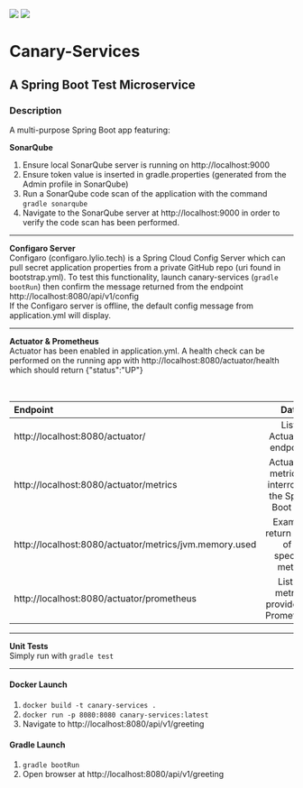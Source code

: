 ![](https://github.com/Lylio/image-repo/blob/master/logos/spring-boot.png?raw=true)
![](https://github.com/Lylio/image-repo/blob/master/logos/canary.png?raw=true)
# Canary-Services
## A Spring Boot Test Microservice

### Description
A multi-purpose Spring Boot app featuring:

**SonarQube**
1. Ensure local SonarQube server is running on http://localhost:9000
2. Ensure token value is inserted in gradle.properties (generated from the Admin profile in SonarQube)
3. Run a SonarQube code scan of the application with the command `gradle sonarqube` 
4. Navigate to the SonarQube server at http://localhost:9000 in order to verify the code scan has been performed.

- - -

**Configaro Server**  
Configaro (configaro.lylio.tech) is a Spring Cloud Config Server which can pull secret application properties from a private GitHub repo (uri found in bootstrap.yml). To
test this functionality, launch canary-services (`gradle bootRun`) then confirm the message returned from the endpoint http://localhost:8080/api/v1/config  
If the Configaro server is offline, the default config message from application.yml will display.
- - -


**Actuator & Prometheus**  
Actuator has been enabled in application.yml. A health check can be performed on the running app with http://localhost:8080/actuator/health which should return {"status":"UP"}  

<br>

| Endpoint       | Data     |
| :------------- | :----------: |
| http://localhost:8080/actuator/ | Lists Actuator's endpoints|
| http://localhost:8080/actuator/metrics   | Actuator's metrics to interrogate the Spring Boot app| 
| http://localhost:8080/actuator/metrics/jvm.memory.used  | Example return value of a specific metric| 
| http://localhost:8080/actuator/prometheus | List of metrics provided by Prometheus| 
- - -

**Unit Tests**  
  Simply run with `gradle test`
- - -

#### Docker Launch
1. `docker build -t canary-services .`
2. `docker run -p 8080:8080 canary-services:latest`
3. Navigate to http://localhost:8080/api/v1/greeting

#### Gradle Launch
1. `gradle bootRun`
2. Open browser at http://localhost:8080/api/v1/greeting
